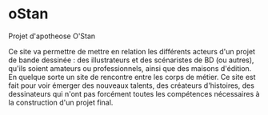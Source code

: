# oStan

Projet d'apotheose O'Stan

Ce site va permettre de mettre en relation les différents acteurs d'un projet de bande dessinée : des illustrateurs et des scénaristes de BD (ou autres), qu'ils soient amateurs ou professionnels, ainsi que des maisons d'édition. En quelque sorte un site de rencontre entre les corps de métier. 
Ce site est fait pour voir émerger des nouveaux talents, des créateurs d'histoires, des dessinateurs qui n'ont pas forcément toutes les compétences nécessaires à la construction d'un projet final.
